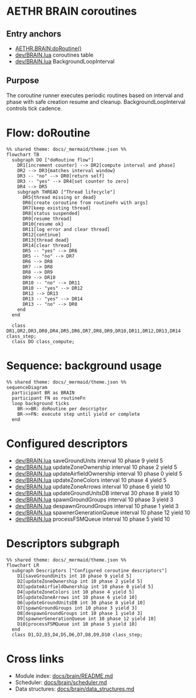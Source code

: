 # AETHR BRAIN coroutines

## Entry anchors
- [AETHR.BRAIN:doRoutine()](../../dev/BRAIN.lua:176)
- [dev/BRAIN.lua](../../dev/BRAIN.lua:56) coroutines table
- [dev/BRAIN.lua](../../dev/BRAIN.lua:149) BackgroundLoopInterval

## Purpose
The coroutine runner executes periodic routines based on interval and phase with safe creation resume and cleanup. BackgroundLoopInterval controls tick cadence.

# Flow: doRoutine

```mermaid
%% shared theme: docs/_mermaid/theme.json %%
flowchart TB
  subgraph DO ["doRoutine flow"]
    DR1[increment counter] --> DR2[compute interval and phase]
    DR2 --> DR3{matches interval window}
    DR3 -- "no" --> DR0[return self]
    DR3 -- "yes" --> DR4[set counter to zero]
    DR4 --> DR5
    subgraph THREAD ["Thread lifecycle"]
      DR5{thread missing or dead}
      DR6[create coroutine from routineFn with args]
      DR7[keep existing thread]
      DR8[status suspended]
      DR9[resume thread]
      DR10{resume ok}
      DR11[log error and clear thread]
      DR12[continue]
      DR13{thread dead}
      DR14[clear thread]
      DR5 -- "yes" --> DR6
      DR5 -- "no" --> DR7
      DR6 --> DR8
      DR7 --> DR8
      DR8 --> DR9
      DR9 --> DR10
      DR10 -- "no" --> DR11
      DR10 -- "yes" --> DR12
      DR12 --> DR13
      DR13 -- "yes" --> DR14
      DR13 -- "no" --> DR0
    end
  end

  class DR1,DR2,DR3,DR0,DR4,DR5,DR6,DR7,DR8,DR9,DR10,DR11,DR12,DR13,DR14 class_step;
  class DO class_compute;
```

# Sequence: background usage

```mermaid
%% shared theme: docs/_mermaid/theme.json %%
sequenceDiagram
  participant BR as BRAIN
  participant FN as routineFn
  loop background ticks
    BR->>BR: doRoutine per descriptor
    BR->>FN: execute step until yield or complete
  end
```

# Configured descriptors
- [dev/BRAIN.lua](../../dev/BRAIN.lua:58) saveGroundUnits interval 10 phase 9 yield 5
- [dev/BRAIN.lua](../../dev/BRAIN.lua:67) updateZoneOwnership interval 10 phase 2 yield 5
- [dev/BRAIN.lua](../../dev/BRAIN.lua:76) updateAirfieldOwnership interval 10 phase 0 yield 5
- [dev/BRAIN.lua](../../dev/BRAIN.lua:85) updateZoneColors interval 10 phase 4 yield 5
- [dev/BRAIN.lua](../../dev/BRAIN.lua:94) updateZoneArrows interval 10 phase 6 yield 10
- [dev/BRAIN.lua](../../dev/BRAIN.lua:103) updateGroundUnitsDB interval 30 phase 8 yield 10
- [dev/BRAIN.lua](../../dev/BRAIN.lua:112) spawnGroundGroups interval 10 phase 3 yield 3
- [dev/BRAIN.lua](../../dev/BRAIN.lua:121) despawnGroundGroups interval 10 phase 1 yield 3
- [dev/BRAIN.lua](../../dev/BRAIN.lua:130) spawnerGenerationQueue interval 10 phase 12 yield 10
- [dev/BRAIN.lua](../../dev/BRAIN.lua:139) processFSMQueue interval 10 phase 5 yield 10

# Descriptors subgraph

```mermaid
%% shared theme: docs/_mermaid/theme.json %%
flowchart LR
  subgraph Descriptors ["Configured coroutine descriptors"]
    D1[saveGroundUnits int 10 phase 9 yield 5]
    D2[updateZoneOwnership int 10 phase 2 yield 5]
    D3[updateAirfieldOwnership int 10 phase 0 yield 5]
    D4[updateZoneColors int 10 phase 4 yield 5]
    D5[updateZoneArrows int 10 phase 6 yield 10]
    D6[updateGroundUnitsDB int 30 phase 8 yield 10]
    D7[spawnGroundGroups int 10 phase 3 yield 3]
    D8[despawnGroundGroups int 10 phase 1 yield 3]
    D9[spawnerGenerationQueue int 10 phase 12 yield 10]
    D10[processFSMQueue int 10 phase 5 yield 10]
  end
  class D1,D2,D3,D4,D5,D6,D7,D8,D9,D10 class_step;
```

# Cross links
- Module index: [docs/brain/README.md](docs/brain/README.md)
- Scheduler: [docs/brain/scheduler.md](docs/brain/scheduler.md)
- Data structures: [docs/brain/data_structures.md](docs/brain/data_structures.md)